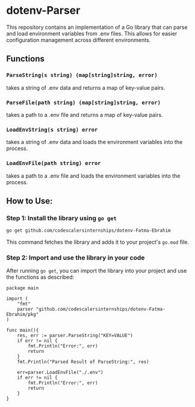 # dotenv-Parser
This repository contains an implementation of a Go library that can parse and load environment variables from .env files. This allows for easier configuration management across different environments.

## Functions
### `ParseString(s string) (map[string]string, error)`
takes a string of .env data and returns a map of key-value pairs.

### `ParseFile(path string) (map[string]string, error)`
takes a path to a .env file and returns a map of key-value pairs.

### `LoadEnvString(s string) error`
takes a string of .env data and loads the environment variables into the process.

### `LoadEnvFile(path string) error`
takes a path to a .env file and loads the environment variables into the process.




## How to Use:
### Step 1: Install the library using `go get`

  ```bash
  go get github.com/codescalersinternships/dotenv-Fatma-Ebrahim
  ```

This command fetches the library and adds it to your project's `go.mod` file.

### Step 2: Import and use the library in your code

  After running `go get`, you can import the library into your project and use the functions as described:

```
package main

import (
	"fmt"
	parser "github.com/codescalersinternships/dotenv-Fatma-Ebrahim/pkg"
)

func main(){
	res, err := parser.ParseString("KEY=VALUE")
	if err != nil {
		fmt.Println("Error:", err)
		return
	}
	fmt.Println("Parsed Result of ParseString:", res)

	err=parser.LoadEnvFile("./.env")
	if err != nil {
		fmt.Println("Error:", err)
		return
	}
}
```